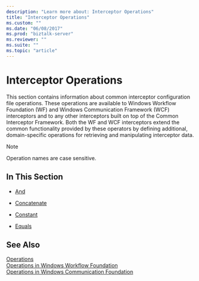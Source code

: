 ```yaml
---
description: "Learn more about: Interceptor Operations"
title: "Interceptor Operations"
ms.custom: ""
ms.date: "06/08/2017"
ms.prod: "biztalk-server"
ms.reviewer: ""
ms.suite: ""
ms.topic: "article"
---
```

# Interceptor Operations
This section contains information about common interceptor configuration file operations. These operations are available to Windows Workflow Foundation (WF) and Windows Communication Framework (WCF) interceptors and to any other interceptors built on top of the Common Interceptor Framework. Both the WF and WCF interceptors extend the common functionality provided by these operators by defining additional, domain-specific operations for retrieving and manipulating interceptor data.  
  
> [!NOTE]
>  Operation names are case sensitive.  
  
## In This Section  
  
-   [And](../core/and.md)  
  
-   [Concatenate](../core/concatenate.md)  
  
-   [Constant](../core/constant.md)  
  
-   [Equals](../core/equals.md)  
  
## See Also  
 [Operations](../core/interceptor-operations.md)   
 [Operations in Windows Workflow Foundation](../core/operations-in-windows-workflow-foundation.md)   
 [Operations in Windows Communication Foundation](../core/operations-in-windows-communication-foundation.md)
